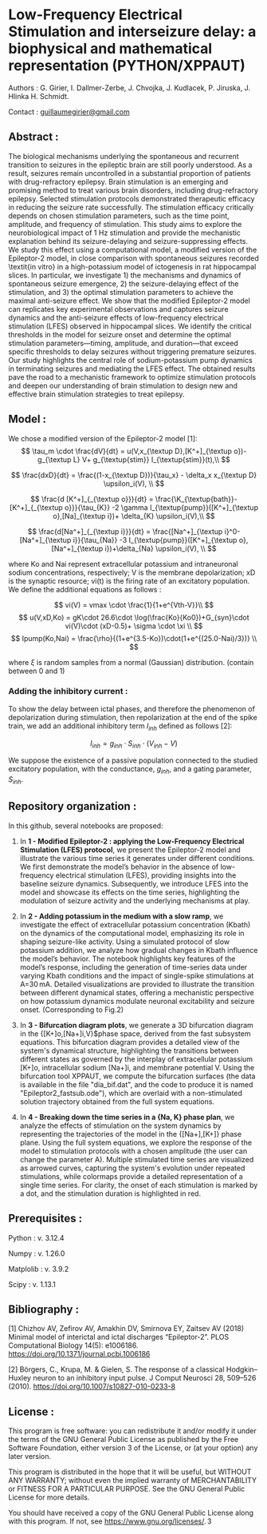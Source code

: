 # Low-Frequency Electrical Stimulation and interseizure delay: a biophysical and mathematical representation (PYTHON/XPPAUT)

Authors : G. Girier, I. Dallmer-Zerbe, J. Chvojka, J. Kudlacek, P. Jiruska, J. Hlinka H. Schmidt.

Contact : guillaumegirier@gmail.com

## Abstract :

The biological mechanisms underlying the spontaneous and recurrent transition to seizures in the epileptic brain are still poorly understood. As a result, seizures remain uncontrolled in a substantial proportion of patients with drug-refractory epilepsy. Brain stimulation is an emerging and promising method to treat various brain disorders, including drug-refractory epilepsy. Selected stimulation protocols demonstrated therapeutic efficacy in reducing the seizure rate successfully. The stimulation efficacy critically depends on chosen stimulation parameters, such as the time point, amplitude, and frequency of stimulation. This study aims to explore the neurobiological impact of 1 Hz stimulation and provide the mechanistic explanation behind its seizure-delaying and seizure-suppressing effects. We study this effect using a computational model, a modified version of the Epileptor-2 model, in close comparison with spontaneous seizures recorded \textit{in vitro} in a high-potassium model of ictogenesis in rat hippocampal slices.  In particular, we investigate 1) the mechanisms and dynamics of spontaneous seizure emergence, 2) the seizure-delaying effect of the stimulation, and 3) the optimal stimulation parameters to achieve the maximal anti-seizure effect. We show that the modified Epileptor-2 model can replicates key experimental observations and captures seizure dynamics and the anti-seizure effects of low-frequency electrical stimulation (LFES) observed in hippocampal slices. We identify the critical thresholds in the model for seizure onset and determine the optimal stimulation parameters—timing, amplitude, and duration—that exceed specific thresholds to delay seizures without triggering premature seizures. Our study highlights the central role of sodium-potassium pump dynamics in terminating seizures and mediating the LFES effect. The obtained results pave the road to a mechanistic framework to optimize stimulation protocols and deepen our understanding of brain stimulation to design new and effective brain stimulation strategies to treat epilepsy.

## Model :

We chose a modified version of the Epileptor-2 model [1]:
$$
  \tau_m \cdot \frac{dV}{dt} = u(V,x_{\textup D},[K^+]_{\textup o})-g_{\textup L} V+ g_{\textup{stim}} I_{\textup{stim}}(t),\\
$$

$$
  \frac{dxD}{dt} = \frac{(1-x_{\textup D})}{\tau_x} - \delta_x   x_{\textup D}   \upsilon_i(V), \\
$$

$$
  \frac{d [K^+]_{_{\textup o}}}{dt} = \frac{\K_{\textup{bath}}-[K^+]_{_{\textup o}}}{\tau_{K}} -2   \gamma   I_{\textup{pump}}([K^+]_{\textup o},[Na]_{\textup i})+ \delta_{K}   \upsilon_i(V),\\
$$

$$
  \frac{d[Na^+]_{_{\textup i}}}{dt} = \frac{[Na^+]_{\textup i}^0-[Na^+]_{\textup i}}{\tau_{Na}} -3   I_{\textup{pump}}([K^+]_{\textup o},[Na^+]_{\textup i})+\delta_{Na}   \upsilon_i(V), \\
$$

where Ko and Nai represent extracellular potassium and intraneuronal sodium concentrations, respectively; V is the membrane depolarization; xD is the synaptic resource; vi(t) is the firing rate of an excitatory population. We define the additional equations as follows :

$$
    vi(V) = vmax \cdot \frac{1}{1+e^{Vth-V}}\\
$$
$$
    u(V,xD,Ko) = gK\cdot 26.6\cdot \log(\frac{Ko}{Ko0})+G_{syn}\cdot vi(V)\cdot (xD-0.5)+ \sigma \cdot  \xi \\
$$
$$
    Ipump(Ko,Nai) =  \frac{\rho}{(1+e^{3.5-Ko})\cdot(1+e^{(25.0-Nai)/3})} \\
$$

where $\xi$ is random samples from a normal (Gaussian) distribution. (contain between 0 and 1)

### Adding the inhibitory current :

To show the delay between ictal phases, and therefore the phenomenon of depolarization during stimulation, then repolarization at the end of the spike train, we add an additional inhibitory term $I_{inh}$ defined as follows [2]:

$$
    I_{inh} = g_{inh} \cdot S_{inh} \cdot (V_{inh} - V)
$$

We suppose the existence of a passive population connected to the studied excitatory population, with the conductance, $g_{inh}$, and a gating parameter, $S_{inh}$.

## Repository organization :

In this github, several notebooks are proposed:

1) In **1 - Modified Epileptor-2 : applying the Low-Frequency Electrical Stimulation (LFES) protocol**, we present the Epileptor-2 model and illustrate the various time series it generates under different conditions. We first demonstrate the model’s behavior in the absence of low-frequency electrical stimulation (LFES), providing insights into the baseline seizure dynamics. Subsequently, we introduce LFES into the model and showcase its effects on the time series, highlighting the modulation of seizure activity and the underlying mechanisms at play.

2) In **2 - Adding potassium in the medium with a slow ramp**, we investigate the effect of extracellular potassium concentration (Kbath) on the dynamics of the computational model, emphasizing its role in shaping seizure-like activity. Using a simulated protocol of slow potassium addition, we analyze how gradual changes in Kbath influence the model’s behavior. The notebook highlights key features of the model’s response, including the generation of time-series data under varying Kbath conditions and the impact of single-spike stimulations at A=30 mA. Detailed visualizations are provided to illustrate the transition between different dynamical states, offering a mechanistic perspective on how potassium dynamics modulate neuronal excitability and seizure onset. (Corresponding to Fig.2)

3) In **3 - Bifurcation diagram plots**, we generate a 3D bifurcation diagram in the {[K+]o,[Na+]i,V}$phase space, derived from the fast subsystem equations. This bifurcation diagram provides a detailed view of the system's dynamical structure, highlighting the transitions between different states as governed by the interplay of extracellular potassium [K+]o, intracellular sodium [Na+]i, and membrane potential V. Using the bifurcation tool XPPAUT, we compute the bifurcation surfaces (the data is available in the file "dia_bif.dat", and the code to produce it is named "Epileptor2_fastsub.ode"), which are overlaid with a non-stimulated solution trajectory obtained from the full system equations.

4) In **4 - Breaking down the time series in a {Na, K} phase plan**, we analyze the effects of stimulation on the system dynamics by representing the trajectories of the model in the {[Na+],[K+]} phase plane. Using the full system equations, we explore the response of the model to stimulation protocols with a chosen amplitude (the user can change the parameter A). Multiple stimulated time series are visualized as arrowed curves, capturing the system's evolution under repeated stimulations, while colormaps provide a detailed representation of a single time series. For clarity, the onset of each stimulation is marked by a dot, and the stimulation duration is highlighted in red.


## Prerequisites :

Python : v. 3.12.4

Numpy : v. 1.26.0

Matplolib : v. 3.9.2

Scipy : v. 1.13.1

## Bibliography :

[1] Chizhov AV, Zefirov AV, Amakhin DV, Smirnova EY, Zaitsev AV (2018) Minimal model of interictal and ictal discharges “Epileptor-2”. PLOS Computational Biology 14(5): e1006186. https://doi.org/10.1371/journal.pcbi.1006186

[2] Börgers, C., Krupa, M. & Gielen, S. The response of a classical Hodgkin–Huxley neuron to an inhibitory input pulse. J Comput Neurosci 28, 509–526 (2010). https://doi.org/10.1007/s10827-010-0233-8


## License :

This program is free software: you can redistribute it and/or modify it under the terms of the GNU General Public License as published by the Free Software Foundation, either version 3 of the License, or (at your option) any later version.

This program is distributed in the hope that it will be useful, but WITHOUT ANY WARRANTY; without even the implied warranty of MERCHANTABILITY or FITNESS FOR A PARTICULAR PURPOSE. See the GNU General Public License for more details.

You should have received a copy of the GNU General Public License along with this program. If not, see <https://www.gnu.org/licenses/>. 3



